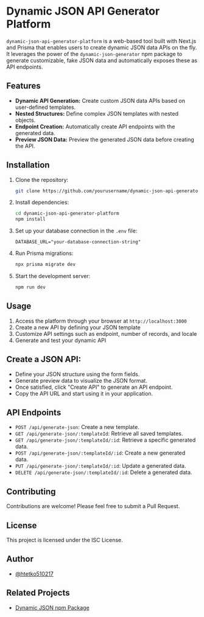 # Dynamic JSON API Generator Platform

`dynamic-json-api-generator-platform` is a web-based tool built with Next.js and Prisma that enables users to create dynamic JSON data APIs on the fly. It leverages the power of the `dynamic-json-generator` npm package to generate customizable, fake JSON data and automatically exposes these as API endpoints.

## Features

- **Dynamic API Generation:** Create custom JSON data APIs based on user-defined templates.
- **Nested Structures:** Define complex JSON templates with nested objects.
- **Endpoint Creation:** Automatically create API endpoints with the generated data.
- **Preview JSON Data:** Preview the generated JSON data before creating the API.



## Installation

1. Clone the repository:
   ```bash
   git clone https://github.com/yourusername/dynamic-json-api-generator-platform.git
   ```

2. Install dependencies:
   ```bash
   cd dynamic-json-api-generator-platform
   npm install
   ```

3. Set up your database connection in the `.env` file:
   ```
   DATABASE_URL="your-database-connection-string"
   ```

4. Run Prisma migrations:
   ```bash
   npx prisma migrate dev
   ```

5. Start the development server:
   ```bash
   npm run dev
   ```

## Usage

1. Access the platform through your browser at `http://localhost:3000`
2. Create a new API by defining your JSON template
3. Customize API settings such as endpoint, number of records, and locale
4. Generate and test your dynamic API

## Create a JSON API:

- Define your JSON structure using the form fields.
- Generate preview data to visualize the JSON format.
- Once satisfied, click "Create API" to generate an API endpoint.
- Copy the API URL and start using it in your application.

## API Endpoints

- `POST /api/generate-json`: Create a new template.
- `GET /api/generate-json/:templateId`: Retrieve all saved templates.
- `GET /api/generate-json/:templateId/:id`: Retrieve a specific generated data.
- `POST /api/generate-json/:templateId/:id`: Create a new generated data.
- `PUT /api/generate-json/:templateId/:id`: Update a generated data.
- `DELETE /api/generate-json/:templateId/:id`: Delete a generated data.

## Contributing

Contributions are welcome! Please feel free to submit a Pull Request.

## License

This project is licensed under the ISC License.

## Author

- [@htetko510217](https://www.github.com/htetko510217)

## Related Projects

- [Dynamic JSON npm Package](https://github.com/HtetKo510217/dynamic-json-generator)